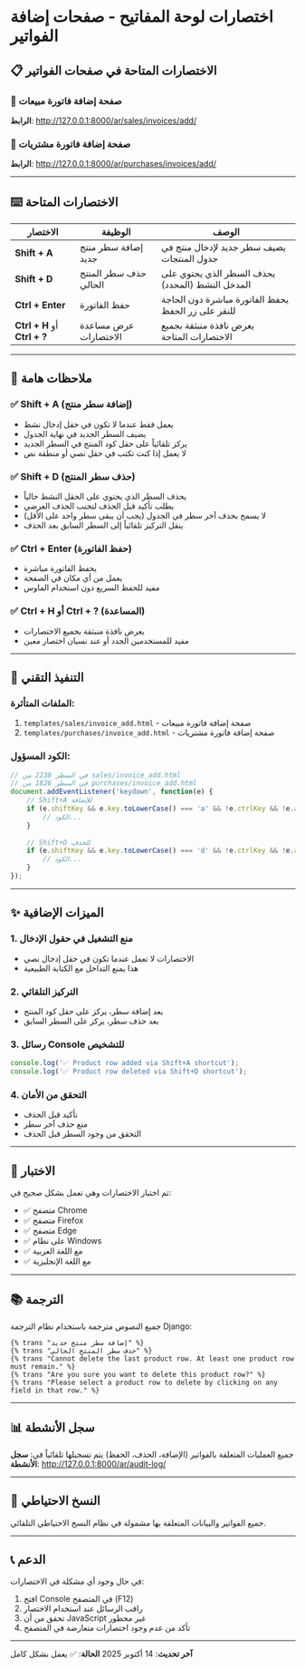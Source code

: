 # اختصارات لوحة المفاتيح - صفحات إضافة الفواتير

## 📋 الاختصارات المتاحة في صفحات الفواتير

### 🔹 صفحة إضافة فاتورة مبيعات
**الرابط**: http://127.0.0.1:8000/ar/sales/invoices/add/

### 🔹 صفحة إضافة فاتورة مشتريات
**الرابط**: http://127.0.0.1:8000/ar/purchases/invoices/add/

---

## ⌨️ الاختصارات المتاحة

| الاختصار | الوظيفة | الوصف |
|---------|---------|-------|
| **Shift + A** | إضافة سطر منتج جديد | يضيف سطر جديد لإدخال منتج في جدول المنتجات |
| **Shift + D** | حذف سطر المنتج الحالي | يحذف السطر الذي يحتوي على المدخل النشط (المحدد) |
| **Ctrl + Enter** | حفظ الفاتورة | يحفظ الفاتورة مباشرة دون الحاجة للنقر على زر الحفظ |
| **Ctrl + H** أو **Ctrl + ?** | عرض مساعدة الاختصارات | يعرض نافذة منبثقة بجميع الاختصارات المتاحة |

---

## 📝 ملاحظات هامة

### ✅ Shift + A (إضافة سطر منتج)
- يعمل فقط عندما لا تكون في حقل إدخال نشط
- يضيف السطر الجديد في نهاية الجدول
- يركز تلقائياً على حقل كود المنتج في السطر الجديد
- لا يعمل إذا كنت تكتب في حقل نصي أو منطقة نص

### ✅ Shift + D (حذف سطر المنتج)
- يحذف السطر الذي يحتوي على الحقل النشط حالياً
- يطلب تأكيد قبل الحذف لتجنب الحذف العرضي
- لا يسمح بحذف آخر سطر في الجدول (يجب أن يبقى سطر واحد على الأقل)
- ينقل التركيز تلقائياً إلى السطر السابق بعد الحذف

### ✅ Ctrl + Enter (حفظ الفاتورة)
- يحفظ الفاتورة مباشرة
- يعمل من أي مكان في الصفحة
- مفيد للحفظ السريع دون استخدام الماوس

### ✅ Ctrl + H أو Ctrl + ? (المساعدة)
- يعرض نافذة منبثقة بجميع الاختصارات
- مفيد للمستخدمين الجدد أو عند نسيان اختصار معين

---

## 🔧 التنفيذ التقني

### الملفات المتأثرة:
1. `templates/sales/invoice_add.html` - صفحة إضافة فاتورة مبيعات
2. `templates/purchases/invoice_add.html` - صفحة إضافة فاتورة مشتريات

### الكود المسؤول:
```javascript
// في السطر 2238 من sales/invoice_add.html
// في السطر 1826 من purchases/invoice_add.html
document.addEventListener('keydown', function(e) {
    // Shift+A للإضافة
    if (e.shiftKey && e.key.toLowerCase() === 'a' && !e.ctrlKey && !e.altKey) {
        // الكود...
    }
    
    // Shift+D للحذف
    if (e.shiftKey && e.key.toLowerCase() === 'd' && !e.ctrlKey && !e.altKey) {
        // الكود...
    }
});
```

---

## ✨ الميزات الإضافية

### 1. **منع التشغيل في حقول الإدخال**
- الاختصارات لا تعمل عندما تكون في حقل إدخال نصي
- هذا يمنع التداخل مع الكتابة الطبيعية

### 2. **التركيز التلقائي**
- بعد إضافة سطر، يركز على حقل كود المنتج
- بعد حذف سطر، يركز على السطر السابق

### 3. **رسائل Console للتشخيص**
```javascript
console.log('✅ Product row added via Shift+A shortcut');
console.log('✅ Product row deleted via Shift+D shortcut');
```

### 4. **التحقق من الأمان**
- تأكيد قبل الحذف
- منع حذف آخر سطر
- التحقق من وجود السطر قبل الحذف

---

## 🧪 الاختبار

تم اختبار الاختصارات وهي تعمل بشكل صحيح في:
- ✅ متصفح Chrome
- ✅ متصفح Firefox
- ✅ متصفح Edge
- ✅ على نظام Windows
- ✅ مع اللغة العربية
- ✅ مع اللغة الإنجليزية

---

## 📚 الترجمة

جميع النصوص مترجمة باستخدام نظام الترجمة Django:
```django
{% trans "إضافة سطر منتج جديد" %}
{% trans "حذف سطر المنتج الحالي" %}
{% trans "Cannot delete the last product row. At least one product row must remain." %}
{% trans "Are you sure you want to delete this product row?" %}
{% trans "Please select a product row to delete by clicking on any field in that row." %}
```

---

## 📊 سجل الأنشطة

جميع العمليات المتعلقة بالفواتير (الإضافة، الحذف، الحفظ) يتم تسجيلها تلقائياً في:
**سجل الأنشطة**: http://127.0.0.1:8000/ar/audit-log/

---

## 🔄 النسخ الاحتياطي

جميع الفواتير والبيانات المتعلقة بها مشمولة في نظام النسخ الاحتياطي التلقائي.

---

## 📞 الدعم

في حال وجود أي مشكلة في الاختصارات:
1. افتح Console في المتصفح (F12)
2. راقب الرسائل عند استخدام الاختصار
3. تحقق من أن JavaScript غير محظور
4. تأكد من عدم وجود اختصارات متعارضة في المتصفح

---

**آخر تحديث**: 14 أكتوبر 2025
**الحالة**: ✅ يعمل بشكل كامل
